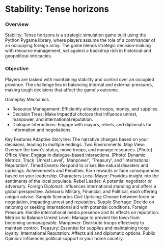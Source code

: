 <h1>Stability: Tense horizons</h1>
<h3>Overview</h3>
Stability: Tense horizons is a strategic simulation game built using the Python Pygame library, where players assume the role of a commander of an occupying foreign army. The game blends strategic decision-making with resource management, set against a backdrop rich in historical and geopolitical intricacies.

<h3>Objective</h3>
Players are tasked with maintaining stability and control over an occupied province. The challenge lies in balancing internal and external pressures, making tough decisions that affect the game's outcome.

Gameplay Mechanics
<ul>
  <ul></ul>
  <li>Resource Management: Efficiently allocate troops, money, and supplies.</li>
  <li>Decision Trees: Make impactful choices that influence unrest, manpower, and international reputation.</li>
  <li>Dialogue Interactions: Engage with mayors, rebels, and diplomats for information and negotiations.</li>
</ul>



Key Features
Adaptive Storyline: The narrative changes based on your decisions, leading to multiple endings.
Two Environments:
Map View: Oversee the town's status, move troops, and manage resources. [Photo]
Office View: Engage in dialogue-based interactions. [Photo]
Dynamic Metrics: Track 'Unrest Level', 'Manpower', 'Treasury', and 'International Reputation'.
Timed Events: Respond to crises like natural disasters and uprisings.
Achievements and Penalties: Earn rewards or face consequences based on your leadership.
Characters
Local Mayor: Provides insight into the sentiments of the local populace.
Rebel Leader: A potential negotiator or adversary.
Foreign Diplomat: Influences international standing and offers a global perspective.
Advisors: Military, Financial, and Political, each offering unique advice.
Sample Scenarios
Civil Uprising: Choose between force or negotiation, impacting unrest and reputation.
Supply Shortage: Decide on rationing or seeking international aid with potential conditions.
Foreign Pressure: Handle international media presence and its effects on reputation.
Metrics to Balance
Unrest Level: Manage to prevent the town from becoming unmanageable.
Manpower: Distribute troops effectively to maintain control.
Treasury: Essential for supplies and maintaining troop loyalty.
International Reputation: Affects aid and diplomatic options.
Public Opinion: Influences political support in your home country.
